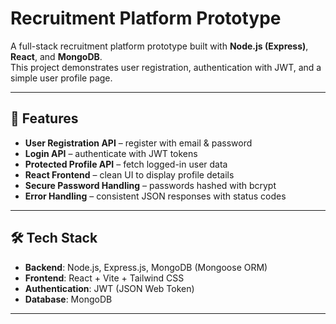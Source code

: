 # Recruitment Platform Prototype

A full-stack recruitment platform prototype built with **Node.js (Express)**, **React**, and **MongoDB**.  
This project demonstrates user registration, authentication with JWT, and a simple user profile page.

---

## 🚀 Features
- **User Registration API** – register with email & password  
- **Login API** – authenticate with JWT tokens  
- **Protected Profile API** – fetch logged-in user data  
- **React Frontend** – clean UI to display profile details  
- **Secure Password Handling** – passwords hashed with bcrypt  
- **Error Handling** – consistent JSON responses with status codes  

---

## 🛠️ Tech Stack
- **Backend**: Node.js, Express.js, MongoDB (Mongoose ORM)  
- **Frontend**: React + Vite + Tailwind CSS  
- **Authentication**: JWT (JSON Web Token)  
- **Database**: MongoDB  

---
